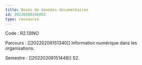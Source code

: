 ```yaml
---
title: Bases de données documentaires
id: 20220208246092
type: ressource
---
```


Code : R2.13INO

Parcours : [[20220208151340]] Information numérique dans les organisations.

Semestre : [[20220208151448]] S2.